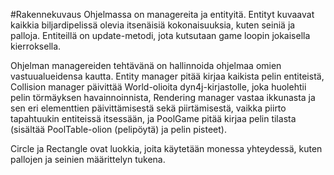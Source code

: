 #Rakennekuvaus
Ohjelmassa on managereita ja entityitä. Entityt kuvaavat kaikkia biljardipelissä olevia itsenäisiä kokonaisuuksia, kuten seiniä ja palloja. Entiteillä on update-metodi, jota kutsutaan game loopin jokaisella kierroksella.

Ohjelman managereiden tehtävänä on hallinnoida ohjelmaa omien vastuualueidensa kautta. Entity manager pitää kirjaa kaikista pelin entiteistä, Collision manager päivittää World-olioita dyn4j-kirjastolle, joka huolehtii pelin törmäyksen havainnoinnista, Rendering manager vastaa ikkunasta ja sen eri elementtien päivittämisestä sekä piirtämisestä, vaikka piirto tapahtuukin entiteissä itsessään, ja PoolGame pitää kirjaa pelin tilasta (sisältää PoolTable-olion (pelipöytä) ja pelin pisteet).

Circle ja Rectangle ovat luokkia, joita käytetään monessa yhteydessä, kuten pallojen ja seinien määrittelyn tukena.
